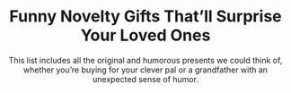 ---
layout: post
title: Funny Novelty Gifts That’ll Surprise Your Loved Ones
subtitle: This list includes all the original and humorous presents we could think of, whether you’re buying for your clever pal or a grandfather with an unexpected sense of humor.
header-img: "img/post/2023/09/copied/medium_funny_novelty_gifts_16ad5fbac5.jpg"
header-style: text
permalink: "/funny-novelty-gifts/"
catalog: true
tags:
  - Recipients 
  - Men
---    